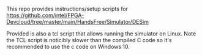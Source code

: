 This repo provides instructions/setup scripts for https://github.com/intel/FPGA-Devcloud/tree/master/main/HandsFree/Simulator/DESim

Provided is also a tcl script that allows running the simulator on Linux. 
Note the TCL script is noticibly slower than the compiled C code so it's recommended to use the c code on Windows 10.